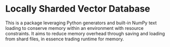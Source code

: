 # Locally Sharded Vector Database

This is a package leveraging Python generators and built-in NumPy text loading to
conserve memory within an environment with resource constraints. It aims to reduce
memory overhead through saving and loading from shard files, in essence
trading runtime for memory. 